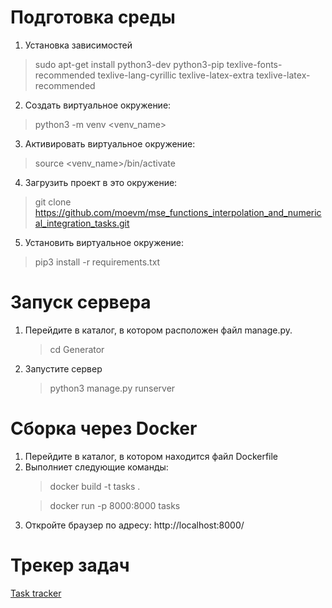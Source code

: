 <h1>Подготовка среды</h1>

1) Установка зависимостей

> sudo apt-get install python3-dev python3-pip texlive-fonts-recommended texlive-lang-cyrillic texlive-latex-extra texlive-latex-recommended

2) Создать виртуальное окружение:

> python3 -m venv <venv_name>

3) Активировать виртуальное окружение:

> source <venv_name>/bin/activate

4) Загрузить проект в это окружение:

> git clone https://github.com/moevm/mse_functions_interpolation_and_numerical_integration_tasks.git

5) Установить виртуальное окружение:

> pip3 install -r requirements.txt

<h1>Запуск сервера</h1>
<ol>
<li>Перейдите в каталог, в котором расположен файл manage.py.</li>

> cd Generator
<li>Запустите сервер</li>

> python3 manage.py runserver
</ol>

<h1>Сборка через Docker</h1>
<ol>
<li>Перейдите в каталог, в котором находится файл Dockerfile</li>
<li>Выполниет следующие команды:</li>

> docker build -t tasks .

> docker run -p 8000:8000 tasks
    
<li>Откройте браузер по адресу: http://localhost:8000/</li>
</ol>

<h1>Трекер задач</h1>

[Task tracker](https://github.com/moevm/mse_functions_interpolation_and_numerical_integration_tasks/projects/1?add_cards_query=is%3Aopen)
